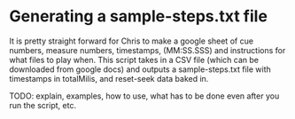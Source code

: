 # Generating a sample-steps.txt file

It is pretty straight forward for Chris to make a google sheet of cue numbers, measure numbers, timestamps, (MM:SS.SSS) and instructions for what files to play when. This script takes in a CSV file (which can be downloaded from google docs) and outputs a sample-steps.txt file with timestamps in totalMilis, and reset-seek data baked in.

TODO: explain, examples, how to use, what has to be done even after you run the script, etc.